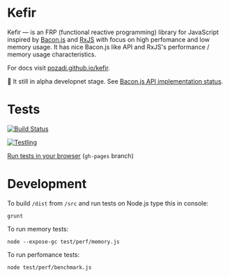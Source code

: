 # Kefir

Kefir — is an FRP (functional reactive programming) library for JavaScript
inspired by [Bacon.js](https://github.com/baconjs/bacon.js)
and [RxJS](https://github.com/Reactive-Extensions/RxJS)
with focus on high perfomance and low memory usage.
It has nice Bacon.js like API
and RxJS's performance / memory usage characteristics.

For docs visit [pozadi.github.io/kefir](http://pozadi.github.io/kefir).

:construction: It still in alpha developnet stage. See [Bacon.js API implementation status](https://github.com/pozadi/kefir/blob/master/bacon-api-impl-status.md).



# Tests

[![Build Status](https://travis-ci.org/pozadi/kefir.svg?branch=master)](https://travis-ci.org/pozadi/kefir)

[![Testling](https://ci.testling.com/pozadi/kefir.png)](https://ci.testling.com/pozadi/kefir)

[Run tests in your browser](http://pozadi.github.io/kefir/test/in-browser/SpecRunner.html) (`gh-pages` branch)



# Development

To build `/dist` from `/src` and run tests on Node.js type this in console:

    grunt

To run memory tests:

    node --expose-gc test/perf/memory.js

To run perfomance tests:

    node test/perf/benchmark.js

